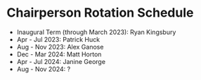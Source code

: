 # Chairperson Rotation Schedule

- Inaugural Term (through March 2023): Ryan Kingsbury
- Apr - Jul 2023: Patrick Huck
- Aug - Nov 2023: Alex Ganose
- Dec - Mar 2024: Matt Horton
- Apr - Jul 2024: Janine George
- Aug - Nov 2024: ?
